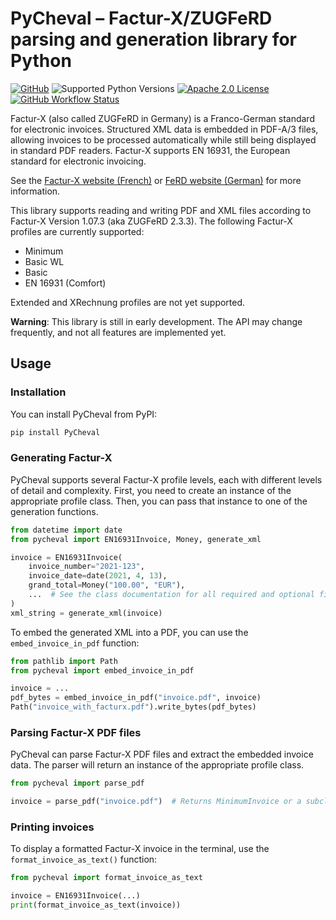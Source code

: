 # PyCheval – Factur-X/ZUGFeRD parsing and generation library for Python

[![GitHub](https://img.shields.io/github/release/zfutura/pycheval/all.svg)](https://github.com/zfutura/pycheval/releases/)
![Supported Python Versions](https://img.shields.io/pypi/pyversions/pycheval)
[![Apache 2.0 License](https://img.shields.io/github/license/zfutura/pycheval)](https://github.com/zfutura/pycheval/blob/main/LICENSE)
[![GitHub Workflow Status](https://img.shields.io/github/actions/workflow/status/zfutura/pycheval/test-and-lint.yml)](https://github.com/zfutura/pycheval/actions/workflows/test-and-lint)

Factur-X (also called ZUGFeRD in Germany) is a Franco-German standard for
electronic invoices. Structured XML data is embedded in PDF-A/3 files,
allowing invoices to be processed automatically while still being displayed in
standard PDF readers. Factur-X supports EN 16931, the European standard for
electronic invoicing.

See the [Factur-X website (French)](https://www.factur-x.org/) or
[FeRD website (German)](https://www.ferd-net.de/) for more information.

This library supports reading and writing PDF and XML files according to
Factur-X Version 1.07.3 (aka ZUGFeRD 2.3.3). The following Factur-X profiles
are currently supported:

- Minimum
- Basic WL
- Basic
- EN 16931 (Comfort)

Extended and XRechnung profiles are not yet supported.

**Warning**: This library is still in early development. The API may change
frequently, and not all features are implemented yet.

## Usage

### Installation

You can install PyCheval from PyPI:

```bash
pip install PyCheval
```

### Generating Factur-X

PyCheval supports several Factur-X profile levels, each with different levels of detail and complexity. First, you need to create an instance of the appropriate profile class. Then, you can pass that instance to one of the generation functions.

```python
from datetime import date
from pycheval import EN16931Invoice, Money, generate_xml

invoice = EN16931Invoice(
    invoice_number="2021-123",
    invoice_date=date(2021, 4, 13),
    grand_total=Money("100.00", "EUR"),
    ...  # See the class documentation for all required and optional fields.
)
xml_string = generate_xml(invoice)
```

To embed the generated XML into a PDF, you can use the `embed_invoice_in_pdf` function:

```python
from pathlib import Path
from pycheval import embed_invoice_in_pdf

invoice = ...
pdf_bytes = embed_invoice_in_pdf("invoice.pdf", invoice)
Path("invoice_with_facturx.pdf").write_bytes(pdf_bytes)
```

### Parsing Factur-X PDF files

PyCheval can parse Factur-X PDF files and extract the embedded invoice data. The parser will return an instance of the appropriate profile class.

```python
from pycheval import parse_pdf

invoice = parse_pdf("invoice.pdf")  # Returns MinimumInvoice or a subclass
```

### Printing invoices

To display a formatted Factur-X invoice in the terminal, use the `format_invoice_as_text()` function:

```python
from pycheval import format_invoice_as_text

invoice = EN16931Invoice(...)
print(format_invoice_as_text(invoice))
```
